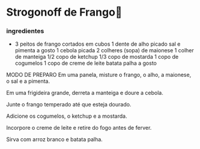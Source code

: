# Strogonoff de Frango:chicken:

### ingredientes

- 3 peitos de frango cortados em cubos
  1 dente de alho picado
  sal e pimenta a gosto
  1 cebola picada
  2 colheres (sopa) de maionese
  1 colher de manteiga
  1/2 copo de ketchup
  1/3 copo de mostarda
  1 copo de cogumelos
  1 copo de creme de leite
  batata palha a gosto

MODO DE PREPARO
Em uma panela, misture o frango, o alho, a maionese, o sal e a pimenta.

Em uma frigideira grande, derreta a manteiga e doure a cebola.

Junte o frango temperado até que esteja dourado.

Adicione os cogumelos, o ketchup e a mostarda.

Incorpore o creme de leite e retire do fogo antes de ferver.

Sirva com arroz branco e batata palha.

 






